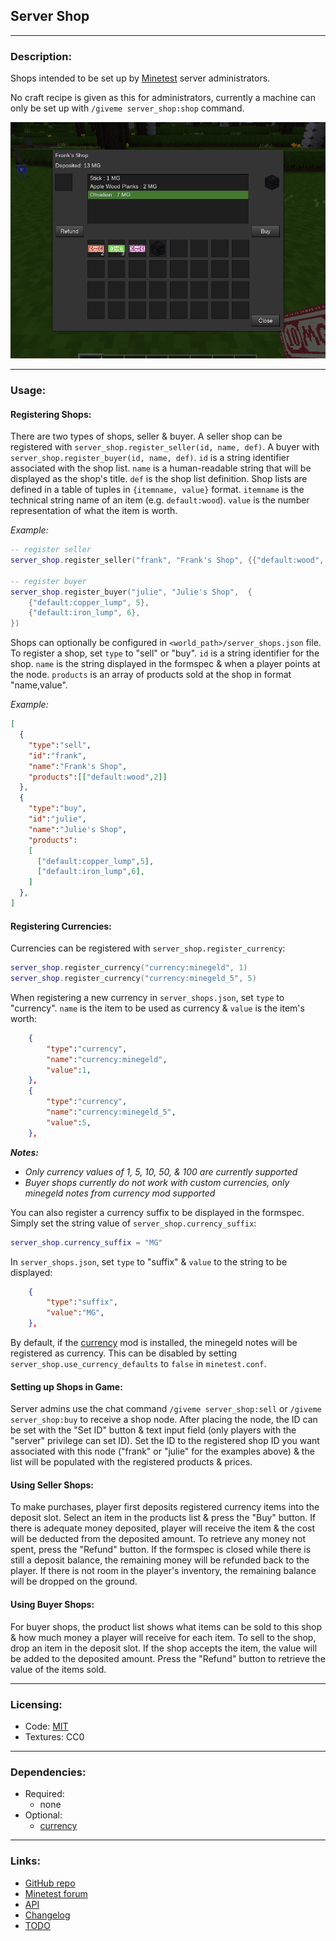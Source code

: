 ## Server Shop

---
### Description:

Shops intended to be set up by [Minetest](https://www.minetest.net/) server administrators.

No craft recipe is given as this for administrators, currently a machine can only be set up with `/giveme server_shop:shop` command.

![screenshot](screenshot.png)

---
### Usage:

#### Registering Shops:

There are two types of shops, seller & buyer. A seller shop can be registered with `server_shop.register_seller(id, name, def)`. A buyer with `server_shop.register_buyer(id, name, def)`. `id` is a string identifier associated with the shop list. `name` is a human-readable string that will be displayed as the shop's title. `def` is the shop list definition. Shop lists are defined in a table of tuples in `{itemname, value}` format. `itemname` is the technical string name of an item (e.g. `default:wood`). `value` is the number representation of what the item is worth.

*Example:*
```lua
-- register seller
server_shop.register_seller("frank", "Frank's Shop", {{"default:wood", 2}})

-- register buyer
server_shop.register_buyer("julie", "Julie's Shop",  {
	{"default:copper_lump", 5},
	{"default:iron_lump", 6},
})
```

Shops can optionally be configured in `<world_path>/server_shops.json` file. To register a shop, set `type` to "sell" or "buy". `id` is a string identifier for the shop. `name` is the string displayed in the formspec & when a player points at the node. `products` is an array of products sold at the shop in format "name,value".

*Example:*
```json
[
  {
    "type":"sell",
    "id":"frank",
    "name":"Frank's Shop",
    "products":[["default:wood",2]]
  },
  {
    "type":"buy",
    "id":"julie",
    "name":"Julie's Shop",
    "products":
    [
      ["default:copper_lump",5],
      ["default:iron_lump",6],
    ]
  },
]
```

#### Registering Currencies:

Currencies can be registered with `server_shop.register_currency`:
```lua
server_shop.register_currency("currency:minegeld", 1)
server_shop.register_currency("currency:minegeld_5", 5)
```

When registering a new currency in `server_shops.json`, set `type` to "currency". `name` is the item to be used as currency & `value` is the item's worth:
```json
	{
		"type":"currency",
		"name":"currency:minegeld",
		"value":1,
	},
	{
		"type":"currency",
		"name":"currency:minegeld_5",
		"value":5,
	},
```

***Notes:***
- *Only currency values of 1, 5, 10, 50, & 100 are currently supported*
- *Buyer shops currently do not work with custom currencies, only minegeld notes from currency mod supported*

You can also register a currency suffix to be displayed in the formspec. Simply set the string value of `server_shop.currency_suffix`:

```lua
server_shop.currency_suffix = "MG"
```

In `server_shops.json`, set `type` to "suffix" & `value` to the string to be displayed:
```json
	{
		"type":"suffix",
		"value":"MG",
	},
```

By default, if the [currency][mod.currency] mod is installed, the minegeld notes will be registered as currency. This can be disabled by setting `server_shop.use_currency_defaults` to `false` in `minetest.conf`.

#### Setting up Shops in Game:

Server admins use the chat command `/giveme server_shop:sell` or `/giveme server_shop:buy` to receive a shop node. After placing the node, the ID can be set with the "Set ID" button & text input field (only players with the "server" privilege can set ID). Set the ID to the registered shop ID you want associated with this node ("frank" or "julie" for the examples above) & the list will be populated with the registered products & prices.

#### Using Seller Shops:

To make purchases, player first deposits registered currency items into the deposit slot. Select an item in the products list & press the "Buy" button. If there is adequate money deposited, player will receive the item & the cost will be deducted from the deposited amount. To retrieve any money not spent, press the "Refund" button. If the formspec is closed while there is still a deposit balance, the remaining money will be refunded back to the player. If there is not room in the player's inventory, the remaining balance will be dropped on the ground.

#### Using Buyer Shops:

For buyer shops, the product list shows what items can be sold to this shop & how much money a player will receive for each item. To sell to the shop, drop an item in the deposit slot. If the shop accepts the item, the value will be added to the deposited amount. Press the "Refund" button to retrieve the value of the items sold.

---
### Licensing:

- Code: [MIT](LICENSE.txt)
- Textures: CC0

---
### Dependencies:

- Required:
  - none
- Optional:
  - [currency][mod.currency]

---
### Links:

- [GitHub repo](https://github.com/AntumMT/mod-server_shop)
- [Minetest forum](https://forum.minetest.net/viewtopic.php?t=26645)
- [API](https://antummt.github.io/mod-server_shop/docs/api.html)
- [Changelog](CHANGES.txt)
- [TODO](TODO.txt)


[mod.currency]: https://forum.minetest.net/viewtopic.php?t=21339
